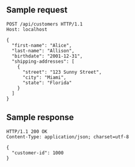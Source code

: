 
Sample request
--------------

    POST /api/customers HTTP/1.1
    Host: localhost

    {
      "first-name": "Alice",
      "last-name": "Allison",
      "birthdate": "2001-12-31",
      "shipping-addresses": [
        {
          "street": "123 Sunny Street",
          "city": "Miami",
          "state": "Florida"
        }
      ]
    }

Sample response
---------------

    HTTP/1.1 200 OK
    Content-Type: application/json; charset=utf-8

    {
      "customer-id": 1000
    }
